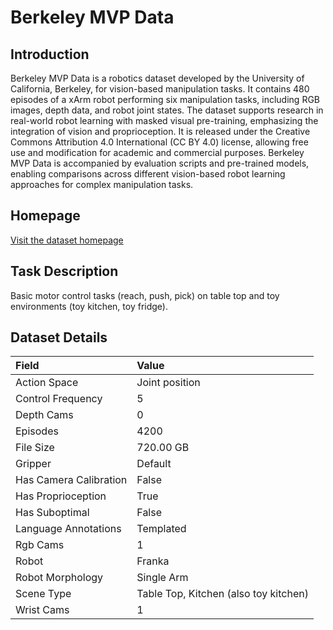 # Berkeley MVP Data


## Introduction

Berkeley MVP Data is a robotics dataset developed by the University of California, Berkeley, for vision-based manipulation tasks. It contains 480 episodes of a xArm robot performing six manipulation tasks, including RGB images, depth data, and robot joint states. The dataset supports research in real-world robot learning with masked visual pre-training, emphasizing the integration of vision and proprioception. It is released under the Creative Commons Attribution 4.0 International (CC BY 4.0) license, allowing free use and modification for academic and commercial purposes. Berkeley MVP Data is accompanied by evaluation scripts and pre-trained models, enabling comparisons across different vision-based robot learning approaches for complex manipulation tasks.


## Homepage

[Visit the dataset homepage](https://arxiv.org/abs/2203.06173)


## Task Description

Basic motor control tasks (reach, push, pick) on table top and toy environments (toy kitchen, toy fridge).


## Dataset Details

| Field                            | Value                    |
|:---------------------------------|:-------------------------|
| Action Space                     | Joint position           |
| Control Frequency                     | 5           |
| Depth Cams                     | 0           |
| Episodes                     | 4200           |
| File Size                     |  720.00 GB           |
| Gripper                     | Default           |
| Has Camera Calibration                     | False           |
| Has Proprioception                     | True           |
| Has Suboptimal                     | False           |
| Language Annotations                     | Templated           |
| Rgb Cams                     | 1           |
| Robot                     | Franka           |
| Robot Morphology                     | Single Arm           |
| Scene Type                     | Table Top, Kitchen (also toy kitchen)           |
| Wrist Cams                     | 1           |


